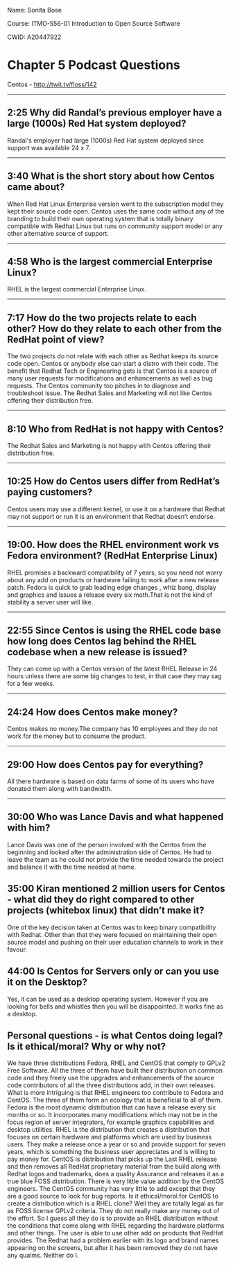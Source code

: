 
Name: Sonita Bose

Course: ITMO-556-01 Introduction to Open Source Software

CWID: A20447922

# Chapter 5 Podcast Questions  

Centos - http://twit.tv/floss/142 

---

## 2:25 Why did Randal’s previous employer have a large (1000s) Red Hat system deployed? 
Randal's employer had large (1000s) Red Hat system deployed since support was available 24 x 7.

---

## 3:40 What is the short story about how Centos came about? 
When Red Hat Linux Enterprise version went to the subscription model they kept their source code open.
Centos uses the same code without any of the branding to build their own operating system that is totally binary compatible with Redhat Linux but runs on community support model 
or any other alternative source of support.

---

## 4:58 Who is the largest commercial Enterprise Linux?  
RHEL is the largest commercial Enterprise Linux.

---

## 7:17 How do the two projects relate to each other? How do they relate to each other from the RedHat point of view? 
The two projects do not relate with each other as Redhat keeps its source code open. 
Centos or anybody else can start a distro with their code. 
The benefit that Redhat Tech or Engineering gets is that Centos is a source of many user requests for modifications and enhancements as well as bug requests. 
The Centos community too pitches in to diagnose and troubleshoot issue. The Redhat Sales and Marketing will not like Centos offering their distribution free.

---

## 8:10 Who from RedHat is not happy with Centos? 
The Redhat Sales and Marketing is not happy with Centos offering their distribution free.

---

## 10:25 How do Centos users differ from RedHat’s paying customers? 
Centos users may use a different kernel, or use it on a hardware that Redhat may not support or run it is an environment that Redhat doesn’t endorse.

---

## 19:00. How does the RHEL environment work vs Fedora environment? (RedHat Enterprise Linux) 
RHEL promises a backward compatibility of 7 years, so you need not worry about any add on products or hardware failing to work after a new release patch. 
Fedora is quick to grab leading edge changes , whiz bang, display and graphics and issues a release every six moth.That is not the kind of stability a server user will like.

---

## 22:55 Since Centos is using the RHEL code base how long does Centos lag behind the RHEL codebase when a new release is issued? 
They can come up with a Centos version of the latest RHEL Release in 24 hours unless there are some big changes to test, in that case they may sag for a few weeks.

---

## 24:24 How does Centos make money? 
Centos makes no money.The company has 10 employees and they do not work for the money but to consume the product.

---

## 29:00 How does Centos pay for everything? 
All there hardware is based on data farms of some of its users who have donated them along with bandwidth.

---

## 30:00 Who was Lance Davis and what happened with him? 
Lance Davis was one of the person involved with the Centos from the beginning and looked after the administration side of Centos. He had to leave the team as he could not provide the time needed towards the project and balance it with the time needed at home.

## 35:00 Kiran mentioned 2 million users for Centos - what did they do right compared to other projects (whitebox linux) that didn’t make it? 
One of the key decision taken at Centos was to keep binary compatibility with Redhat. Other than that they were focused on maintaining their open source model and pushing on their user education channels to work in their favour.

## 44:00 Is Centos for Servers only or can you use it on the Desktop? 
Yes, it can be used as a desktop operating system. However if you are looking for bells and whistles then you will be disappointed. It works fine as a desktop.

## Personal questions - is what Centos doing legal? Is it ethical/moral? Why or why not?
We have three distributions Fedora, RHEL and CentOS that comply to GPLv2 Free Software. All the three of them have built their distribution on common code and they freely use the upgrades and enhancements of the source code contributors of all the three distributions add, in their own releases.
What is more intriguing is that RHEL engineers too contribute to Fedora and CentOS. The three of them form an ecology that is beneficial to all of them. Fedora is the most dynamic distribution that can have a release every six months or so. It incorporates many modifications which may not be in the focus region of server integrators, for example graphics capabilities and desktop utilities. RHEL is the distribution that creates a distribution that focuses on certain hardware and platforms which are used by business users. They make a release once a year or so and provide support for seven years, which is something the business user appreciates and is willing to pay money for. CentOS is distribution that picks up the Last RHEL release and then removes all RedHat proprietary material from the build along with Redhat logos and trademarks, does a quality Assurance and releases it as a true blue FOSS distribution. There is very little value addition by the CentOS engineers. The CentOS community has very little to add except that they are a good source to look for bug reports. 
Is it ethical/moral for CentOS to create a distribution which is a RHEL clone?
Well they are totally legal as far as FOSS license GPLv2 criteria. They do not really make any money out of the effort. So I guess all they do is to provide an RHEL distribution without the conditions that come along with RHEL regarding the hardware platforms and other things. The user is able to use other add on products that RedHat provides. The Redhat had a problem earlier with its logo and brand names appearing on the screens, but after it has been removed they do not have any qualms. Neither do I. 

